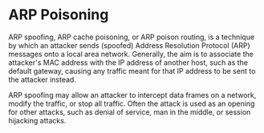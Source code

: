 # ARP Poisoning
ARP spoofing, ARP cache poisoning, or ARP poison routing, is a technique by which an attacker sends (spoofed) Address Resolution Protocol (ARP) messages onto a local area network. Generally, the aim is to associate the attacker's MAC address with the IP address of another host, such as the default gateway, causing any traffic meant for that IP address to be sent to the attacker instead.

ARP spoofing may allow an attacker to intercept data frames on a network, modify the traffic, or stop all traffic. Often the attack is used as an opening for other attacks, such as denial of service, man in the middle, or session hijacking attacks.

